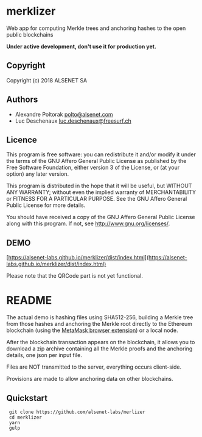 # merklizer
Web app for computing Merkle trees and anchoring hashes to the open public blockchains

__Under active development, don't use it for production yet.__
  
## Copyright
 Copyright (c) 2018 ALSENET SA

## Authors
  * Alexandre Poltorak <polto@alsenet.com>
  * Luc Deschenaux <luc.deschenaux@freesurf.ch>

## Licence
 This program is free software: you can redistribute it and/or modify
 it under the terms of the GNU Affero General Public License as published by
 the Free Software Foundation, either version 3 of the License, or
 (at your option) any later version.

 This program is distributed in the hope that it will be useful,
 but WITHOUT ANY WARRANTY; without even the implied warranty of
 MERCHANTABILITY or FITNESS FOR A PARTICULAR PURPOSE.  See the
 GNU Affero General Public License for more details.

 You should have received a copy of the GNU Affero General Public License
 along with this program.  If not, see <http://www.gnu.org/licenses/>.

## DEMO

  [https://alsenet-labs.github.io/merklizer/dist/index.html](https://alsenet-labs.github.io/merklizer/dist/index.html)
  
  Please note that the QRCode part is not yet functional.
  
# README

The actual demo is hashing files using SHA512-256, building a Merkle
tree from those hashes and anchoring the Merkle root directly to
the Ethereum blockchain (using the [MetaMask browser extension](https://metamask.io/))
or a local node.

After the blockchain transaction appears on the blockchain, it allows
you to download a zip archive containing all the Merkle proofs and the
anchoring details, one json per input file.

Files are NOT transmitted to the server, everything occurs client-side.

Provisions are made to allow anchoring data on other blockchains.

## Quickstart

```
 git clone https://github.com/alsenet-labs/merlizer
 cd merklizer
 yarn
 gulp
```

